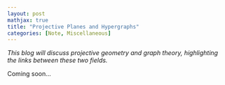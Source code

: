 ```yaml
---
layout: post
mathjax: true
title: "Projective Planes and Hypergraphs"
categories: [Note, Miscellaneous]
---
```


*This blog will discuss projective geometry and graph theory, highlighting the links between these two fields.*

Coming soon...
